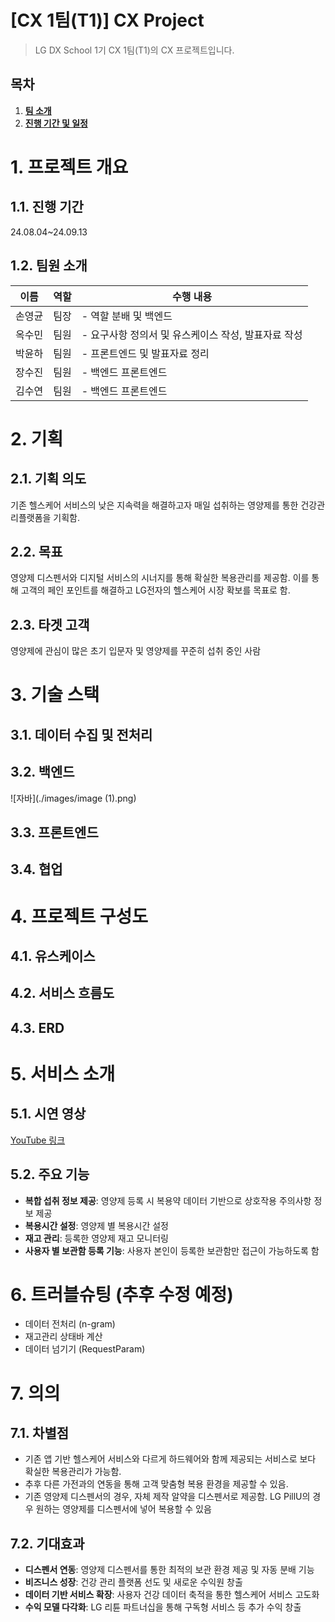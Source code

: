 # [CX 1팀(T1)] CX Project

> LG DX School 1기 CX 1팀(T1)의 CX 프로젝트입니다.

## 목차

1. [**팀 소개**](#1)
2. [**진행 기간 및 일정**](#2)

# 1. 프로젝트 개요

## 1.1. 진행 기간
24.08.04~24.09.13

## 1.2. 팀원 소개

|  이름  | 역할 | <div align="center">수행 내용</div>              |
| :----: | :--: | :-----------------------------------------------  |
| 손영균 | 팀장 | - 역할 분배 및 백엔드                              |
| 옥수민 | 팀원 | - 요구사항 정의서 및 유스케이스 작성, 발표자료 작성 |
| 박윤하 | 팀원 | - 프론트엔드 및 발표자료 정리                      |
| 장수진 | 팀원 | - 백엔드 프론트엔드                                |
| 김수연 | 팀원 | - 백엔드 프론트엔드                                |

# 2. 기획

## 2.1. 기획 의도
기존 헬스케어 서비스의 낮은 지속력을 해결하고자 매일 섭취하는 영양제를 통한 건강관리플랫폼을 기획함.

## 2.2. 목표
영양제 디스펜서와 디지털 서비스의 시너지를 통해 확실한 복용관리를 제공함. 이를 통해 고객의 페인 포인트를 해결하고 LG전자의 헬스케어 시장 확보를 목표로 함.

## 2.3. 타겟 고객
영양제에 관심이 많은 초기 입문자 및 영양제를 꾸준히 섭취 중인 사람

# 3. 기술 스택

## 3.1. 데이터 수집 및 전처리

## 3.2. 백엔드
![자바](./images/image (1).png)
## 3.3. 프론트엔드

## 3.4. 협업

# 4. 프로젝트 구성도

## 4.1. 유스케이스

## 4.2. 서비스 흐름도

## 4.3. ERD

# 5. 서비스 소개

## 5.1. 시연 영상
[YouTube 링크](https://www.youtube.com/watch?v=-Evw-ofyyVo)

## 5.2. 주요 기능
- **복합 섭취 정보 제공**: 영양제 등록 시 복용약 데이터 기반으로 상호작용 주의사항 정보 제공
- **복용시간 설정**: 영양제 별 복용시간 설정
- **재고 관리**: 등록한 영양제 재고 모니터링
- **사용자 별 보관함 등록 기능**: 사용자 본인이 등록한 보관함만 접근이 가능하도록 함

# 6. 트러블슈팅 (추후 수정 예정)
- 데이터 전처리 (n-gram)
- 재고관리 상태바 계산
- 데이터 넘기기 (RequestParam)

# 7. 의의

## 7.1. 차별점
- 기존 앱 기반 헬스케어 서비스와 다르게 하드웨어와 함께 제공되는 서비스로 보다 확실한 복용관리가 가능함.
- 추후 다른 가전과의 연동을 통해 고객 맞춤형 복용 환경을 제공할 수 있음.
- 기존 영양제 디스펜서의 경우, 자체 제작 알약을 디스펜서로 제공함. LG PillU의 경우 원하는 영양제를 디스펜서에 넣어 복용할 수 있음

## 7.2. 기대효과
- **디스펜서 연동**: 영양제 디스펜서를 통한 최적의 보관 환경 제공 및 자동 분배 기능
- **비즈니스 성장**: 건강 관리 플랫폼 선도 및 새로운 수익원 창출
- **데이터 기반 서비스 확장**: 사용자 건강 데이터 축적을 통한 헬스케어 서비스 고도화
- **수익 모델 다각화**: LG 리튠 파트너십을 통해 구독형 서비스 등 추가 수익 창출



